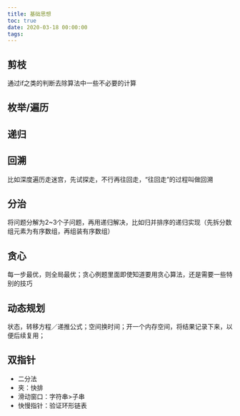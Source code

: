 ```yaml
---
title: 基础思想
toc: true
date: 2020-03-18 00:00:00
tags:
---
```


## 剪枝
通过if之类的判断去除算法中一些不必要的计算

## 枚举/遍历

## 递归

## 回溯
比如深度遍历走迷宫，先试探走，不行再往回走，“往回走”的过程叫做回溯

## 分治
将问题分解为2~3个子问题，再用递归解决，比如归并排序的递归实现（先拆分数组元素为有序数组，再组装有序数组）

## 贪心
每一步最优，则全局最优；贪心例题里面即使知道要用贪心算法，还是需要一些特别的技巧

## 动态规划
状态，转移方程／递推公式；空间换时间；开一个内存空间，将结果记录下来，以便后续复用；

## 双指针
* 二分法
* 夹：快排
* 滑动窗口：字符串>子串
* 快慢指针：验证环形链表

